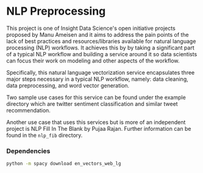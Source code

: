 # NLP Preprocessing

This project is one of Insight Data Science's open initiative projects proposed by Manu Ameisen and it aims to address the pain points of the lack of best practices and resources/libraries available for natural language processing (NLP) workflows. It achieves this by by taking a significant part of a typical NLP workflow and building a service around it so data scientists can focus their work on modeling and other aspects of the workflow.

Specifically, this natural language vectorization service encapsulates three major steps necessary in a typical NLP workflow, namely: data cleaning, data preprocessing, and word vector generation.

Two sample use cases for this service can be found under the example directory which are twitter sentiment classification and similar tweet recommendation.

Another use case that uses this services but is more of an independent project is NLP Fill In The Blank by Pujaa Rajan. Further information can be found in the `nlp_fib` directory.

### Dependencies

```bash
python -m spacy download en_vectors_web_lg
```
